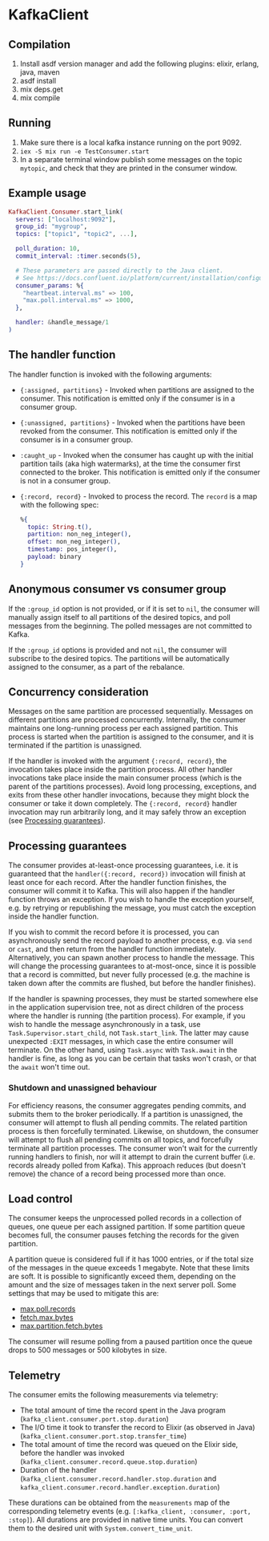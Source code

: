 # KafkaClient

## Compilation

1. Install asdf version manager and add the following plugins: elixir, erlang, java, maven
2. asdf install
3. mix deps.get
4. mix compile

## Running

1. Make sure there is a local kafka instance running on the port 9092.
2. `iex -S mix run -e TestConsumer.start`
3. In a separate terminal window publish some messages on the topic `mytopic`, and check that they are printed in the consumer window.

## Example usage

```elixir
KafkaClient.Consumer.start_link(
  servers: ["localhost:9092"],
  group_id: "mygroup",
  topics: ["topic1", "topic2", ...],

  poll_duration: 10,
  commit_interval: :timer.seconds(5),

  # These parameters are passed directly to the Java client.
  # See https://docs.confluent.io/platform/current/installation/configuration/consumer-configs.html
  consumer_params: %{
    "heartbeat.interval.ms" => 100,
    "max.poll.interval.ms" => 1000,
  },

  handler: &handle_message/1
)
```

## The handler function

The handler function is invoked with the following arguments:

- `{:assigned, partitions}` - Invoked when partitions are assigned to the consumer. This notification is emitted only if the consumer is in a consumer group.
- `{:unassigned, partitions}` - Invoked when the partitions have been revoked from the consumer. This notification is emitted only if the consumer is in a consumer group.
- `:caught_up` - Invoked when the consumer has caught up with the initial partition tails (aka high watermarks), at the time the consumer first connected to the broker. This notification is emitted only if the consumer is not in a consumer group.
- `{:record, record}` - Invoked to process the record. The `record` is a map with the following spec:

    ```elixir
    %{
      topic: String.t(),
      partition: non_neg_integer(),
      offset: non_neg_integer(),
      timestamp: pos_integer(),
      payload: binary
    }
    ```

## Anonymous consumer vs consumer group

If the `:group_id` option is not provided, or if it is set to `nil`, the consumer will manually assign itself to all partitions of the desired topics, and poll messages from the beginning. The polled messages are not committed to Kafka.

If the `:group_id` options is provided and not `nil`, the consumer will subscribe to the desired topics. The partitions will be automatically assigned to the consumer, as a part of the rebalance.

## Concurrency consideration

Messages on the same partition are processed sequentially. Messages on different partitions are processed concurrently. Internally, the consumer maintains one long-running process per each assigned partition. This process is started when the partition is assigned to the consumer, and it is terminated if the partition is unassigned.

If the handler is invoked with the argument `{:record, record}`, the invocation takes place inside the partition process. All other handler invocations take place inside the main consumer process (which is the parent of the partitions processes). Avoid long processing, exceptions, and exits from these other handler invocations, because they might block the consumer or take it down completely. The `{:record, record}` handler invocation may run arbitrarily long, and it may safely throw an exception (see [Processing guarantees](#processing-guarantees)).

## Processing guarantees

The consumer provides at-least-once processing guarantees, i.e. it is guaranteed that the `handler({:record, record})` invocation will finish at least once for each record. After the handler function finishes, the consumer will commit it to Kafka. This will also happen if the handler function throws an exception. If you wish to handle the exception yourself, e.g. by retrying or republishing the message, you must catch the exception inside the handler function.

If you wish to commit the record before it is processed, you can asynchronously send the record payload to another process, e.g. via `send` or `cast`, and then return from the handler function immediately. Alternatively, you can spawn another process to handle the message. This will change the processing guarantees to at-most-once, since it is possible that a record is committed, but never fully processed (e.g. the machine is taken down after the commits are flushed, but before the handler finishes).

If the handler is spawning processes, they must be started somewhere else in the application supervision tree, not as direct children of the process where the handler is running (the partition process). For example, if you wish to handle the message asynchronously in a task, use `Task.Supervisor.start_child`, not `Task.start_link`. The latter may cause unexpected `:EXIT` messages, in which case the entire consumer will terminate. On the other hand, using `Task.async` with `Task.await` in the handler is fine, as long as you can be certain that tasks won't crash, or that the `await` won't time out.


### Shutdown and unassigned behaviour

For efficiency reasons, the consumer aggregates pending commits, and submits them to the broker periodically. If a partition is unassigned, the consumer will attempt to flush all pending commits. The related partition process is then forcefully terminated. Likewise, on shutdown, the consumer will attempt to flush all pending commits on all topics, and forcefully terminate all partition processes. The consumer won't wait for the currently running handlers to finish, nor will it attempt to drain the current buffer (i.e. records already polled from Kafka). This approach reduces (but doesn't remove) the chance of a record being processed more than once.

## Load control

The consumer keeps the unprocessed polled records in a collection of queues, one queue per each assigned partition. If some partition queue becomes full, the consumer pauses fetching the records for the given partition.

A partition queue is considered full if it has 1000 entries, or if the total size of the messages in the queue exceeds 1 megabyte. Note that these limits are soft. It is possible to significantly exceed them, depending on the amount and the size of messages taken in the next server poll. Some settings that may be used to mitigate this are:

- [max.poll.records](https://docs.confluent.io/platform/current/installation/configuration/consumer-configs.html#consumerconfigs_max.poll.records)
- [fetch.max.bytes](https://docs.confluent.io/platform/current/installation/configuration/consumer-configs.html#consumerconfigs_fetch.max.bytes)
- [max.partition.fetch.bytes](https://docs.confluent.io/platform/current/installation/configuration/consumer-configs.html#consumerconfigs_max.partition.fetch.bytes)

The consumer will resume polling from a paused partition once the queue drops to 500 messages or 500 kilobytes in size.

## Telemetry

The consumer emits the following measurements via telemetry:

- The total amount of time the record spent in the Java program (`kafka_client.consumer.port.stop.duration`)
- The I/O time it took to transfer the record to Elixir (as observed in Java) (`kafka_client.consumer.port.stop.transfer_time`)
- The total amount of time the record was queued on the Elixir side, before the handler was invoked (`kafka_client.consumer.record.queue.stop.duration`)
- Duration of the handler (`kafka_client.consumer.record.handler.stop.duration` and `kafka_client.consumer.record.handler.exception.duration`)

These durations can be obtained from the `measurements` map of the corresponding telemetry events (e.g. `[:kafka_client, :consumer, :port, :stop]`). All durations are provided in native time units. You can convert them to the desired unit with `System.convert_time_unit`.
